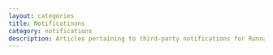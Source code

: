 ```yaml
---
layout: categories
title: Notificatinons
category: notifications
description: Articles pertaining to third-party notifications for Runnable.
---
```

